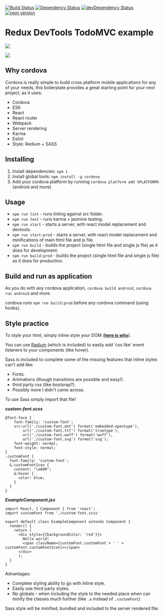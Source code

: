 [![Build Status](https://travis-ci.org/yuvalsaraf/react-cordova-boilerplate.svg)](https://travis-ci.org/yuvalsaraf/react-cordova-boilerplate)
[![Dependency Status](https://david-dm.org/yuvalsaraf/react-cordova-boilerplate.svg)](https://david-dm.org/yuvalsaraf/react-cordova-boilerplate)
[![devDependency Status](https://david-dm.org/yuvalsaraf/react-cordova-boilerplate/dev-status.svg)](https://david-dm.org/yuvalsaraf/react-cordova-boilerplate#info=devDependencies)
[![npm version](https://badge.fury.io/js/react-cordova-boilerplate.svg)](http://badge.fury.io/js/react-cordova-boilerplate)
# Redux DevTools TodoMVC example
![](http://s16.postimg.org/hje88sfkl/Screenshot_2015_09_14_18_04_50_1.png)

![](http://s23.postimg.org/tmgzg652j/2015_10_06_17_22_52_1_online_video_cutter.gif)

## Why cordova
Cordova is really simple to build cross platform mobile applications for any of your needs, this boilerplate provides a great starting point for your next project, as it uses:
* Cordova
* ES6
* React
* React router
* Webpack
* Server rendering
* Karma
* Eslint
* Style: Redium + SASS

## Installing
1. Install dependencies: ```npm i```
2. Install global tools: ```npm install -g cordova```
3. Add your cordova platform by running ```cordova platform add %PLATFORM%``` (android and more)

## Usage
- ```npm run lint``` - runs linting against src folder.
- ```npm run test``` - runs karma + jasmine testing.
- ```npm run start``` - starts a server, with react model replacement and devtools.
- ```npm run start:prod``` - starts a server, with react model replacement and minifications of main html file and js file.
- ```npm run build``` - builds the project (single html file and single js file) as it does for development.
- ```npm run build:prod``` - builds the project (single html file and single js file) as it does for production.

## Build and run as application
As you do with any cordova application, ```cordova build android```, ```cordova run android``` and more.

cordova runs ```npm run build:prod``` before any cordova command (using hooks).

## Style practice
To style your html, simply inline style your DOM ([**here is why**](https://github.com/erikras/react-redux-universal-hot-example/blob/master/docs/InlineStyles.md)).

You can use [Radium](https://github.com/FormidableLabs/radium) (which is included) to easily add 'css like' event listeners to your components (like hover).

Sass is included to complete some of the missing features that inline styles can't add like:
* Fonts.
* Animations (though transitions are possible and easy!).
* third party css (like bootsrap?).
* Possibly more I didn't came across.

To use Sass simply import that file!

***custom-font.scss***

```
@font-face {
	font-family: 'custom-font';
	src:url('./custom-font.eot') format('embedded-opentype'),
		url('./custom-font.ttf') format('truetype'),
		url('./custom-font.woff') format('woff'),
		url('./custom-font.svg') format('svg');
	font-weight: normal;
	font-style: normal;
}
.customFont {
  font-family: 'custom-font';  
  &.customFontIcon {
    content: "\e600";
    &:hover {
      color: blue;
    }
  }
}
```

***ExampleComponent.jsx***

```
import React, { Component } from 'react';
import customFont from './custom-font.scss'

export default class ExampleComponent extends Component {
  render() {
    return (
      <div style={{backgroundColor: 'red'}}>
        Hello world!
        <span className={customFont.customFont + ' ' + customFont.customFontIcon}></span>
      </div>
      );
  }
}
```

Advantages:
* Complete styling ability to go with inline style.
* Easily use third party styles.
* No globals - when including the style to the needed place when can minify the classes much further (like ```.a``` instead of ```.customFont```).

Sass style will be minified, bundled and included to the server rendered file.
